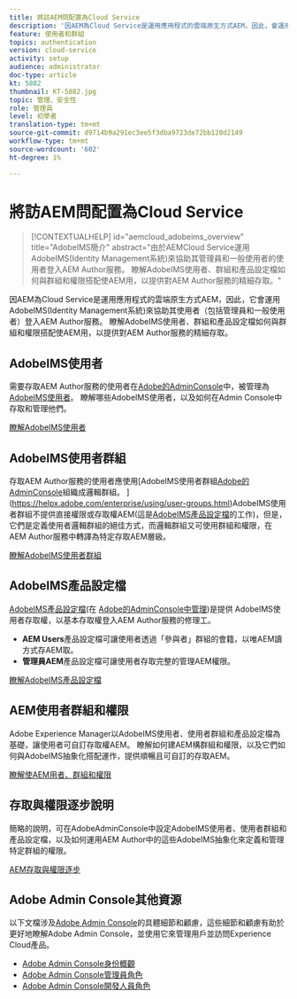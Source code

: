 ```yaml
---
title: 將訪AEM問配置為Cloud Service
description: '因AEM為Cloud Service是運用應用程式的雲端原生方式AEM，因此，會運用AdobeIMS(Identity Management系統)來協助管理員和一般使用者登入AEM Author服務。 瞭解AdobeIMS使用者、使用者群組和產品設定檔如何與群組和權限搭配使用，AEM以提供AEM Author的特定存取權。  '
feature: 使用者和群組
topics: authentication
version: cloud-service
activity: setup
audience: administrator
doc-type: article
kt: 5882
thumbnail: KT-5882.jpg
topic: 管理、安全性
role: 管理員
level: 初學者
translation-type: tm+mt
source-git-commit: d9714b9a291ec3ee5f3dba9723de72bb120d2149
workflow-type: tm+mt
source-wordcount: '602'
ht-degree: 1%

---
```



# 將訪AEM問配置為Cloud Service

>[!CONTEXTUALHELP]
>id="aemcloud_adobeims_overview"
>title="AdobeIMS簡介"
>abstract="由於AEMCloud Service運用AdobeIMS(Identity Management系統)來協助其管理員和一般使用者的使用者登入AEM Author服務。 瞭解AdobeIMS使用者、群組和產品設定檔如何與群組和權限搭配使AEM用，以提供對AEM Author服務的精細存取。"

因AEM為Cloud Service是運用應用程式的雲端原生方式AEM，因此，它會運用AdobeIMS(Identity Management系統)來協助其使用者（包括管理員和一般使用者）登入AEM Author服務。 瞭解AdobeIMS使用者、群組和產品設定檔如何與群組和權限搭配使AEM用，以提供對AEM Author服務的精細存取。

## AdobeIMS使用者

需要存取AEM Author服務的使用者在[Adobe的AdminConsole](https://adminconsole.adobe.com)中，被管理為[AdobeIMS使用者](https://helpx.adobe.com/tw/enterprise/using/set-up-identity.html)。 瞭解哪些AdobeIMS使用者，以及如何在Admin Console中存取和管理他們。

[瞭解AdobeIMS使用者](./adobe-ims-users.md)

## AdobeIMS使用者群組

存取AEM Author服務的使用者應使用[AdobeIMS使用者群組[Adobe的AdminConsole](https://adminconsole.adobe.com)組織成邏輯群組。 ](https://helpx.adobe.com/enterprise/using/user-groups.html)AdobeIMS使用者群組不提供直接權限或存取權AEM(這是[AdobeIMS產品設定檔](#adobe-ims-product-profiles)的工作)，但是，它們是定義使用者邏輯群組的絕佳方式，而邏輯群組又可使用群組和權限，在AEM Author服務中轉譯為特定存取AEM層級。

[瞭解AdobeIMS使用者群組](./adobe-ims-user-groups.md)

## AdobeIMS產品設定檔

[AdobeIMS產品設定檔](https://helpx.adobe.com/enterprise/using/manage-permissions-and-roles.html)(在 [Adobe的AdminConsole中管理](https://adminconsole.adobe.com))是提供 [](#adobe-ims-users) AdobeIMS使用者存取權，以基本存取權登入AEM Author服務的修理工。

+ __AEM Users__&#x200B;產品設定檔可讓使用者透過「參與者」群組的會籍，以唯AEM讀方式存AEM取。
+ __管理員AEM__&#x200B;產品設定檔可讓使用者存取完整的管理AEM權限。

[瞭解AdobeIMS產品設定檔](./adobe-ims-product-profiles.md)

## AEM使用者群組和權限

Adobe Experience Manager以AdobeIMS使用者、使用者群組和產品設定檔為基礎，讓使用者可自訂存取權AEM。 瞭解如何建AEM構群組和權限，以及它們如何與AdobeIMS抽象化搭配運作，提供順暢且可自訂的存取AEM。

[瞭解使AEM用者、群組和權限](./aem-users-groups-and-permissions.md)

## 存取與權限逐步說明

簡略的說明，可在AdobeAdminConsole中設定AdobeIMS使用者、使用者群組和產品設定檔，以及如何運用AEM Author中的這些AdobeIMS抽象化來定義和管理特定群組的權限。

[AEM存取與權限逐步](./walk-through.md)

## Adobe Admin Console其他資源

以下文檔涉及[Adobe Admin Console](https://adminconsole.adobe.com)的具體細節和顧慮，這些細節和顧慮有助於更好地瞭解Adobe Admin Console，並使用它來管理用戶並訪問Experience Cloud產品。

+ [Adobe Admin Console身份概觀](https://helpx.adobe.com/enterprise/using/identity.html)
+ [Adobe Admin Console管理員角色](https://helpx.adobe.com/enterprise/using/admin-roles.html)
+ [Adobe Admin Console開發人員角色](https://helpx.adobe.com/enterprise/using/manage-developers.html)